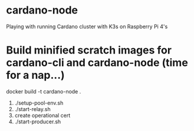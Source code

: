 # cardano-node
Playing with running Cardano cluster with K3s on Raspberry Pi 4's

# Build minified scratch images for cardano-cli and cardano-node (time for a nap...)
docker build -t cardano-node .

1. ./setup-pool-env.sh
2. ./start-relay.sh
3. create operational cert
4. ./start-producer.sh
